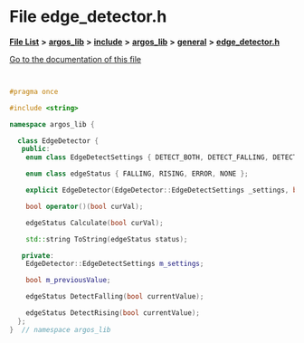 

# File edge\_detector.h

[**File List**](files.md) **>** [**argos\_lib**](dir_f9cbf5730473812e84551a5945ef39f8.md) **>** [**include**](dir_0330651415bf66743a1cd99e3d0db0bc.md) **>** [**argos\_lib**](dir_934baf9e7d2bb4710ca41f9f25ef3ea4.md) **>** [**general**](dir_ce90de3a31c0930a75a0088390301e44.md) **>** [**edge\_detector.h**](edge__detector_8h.md)

[Go to the documentation of this file](edge__detector_8h.md)


```C++


#pragma once

#include <string>

namespace argos_lib {

  class EdgeDetector {
   public:
    enum class EdgeDetectSettings { DETECT_BOTH, DETECT_FALLING, DETECT_RISING };

    enum class edgeStatus { FALLING, RISING, ERROR, NONE };

    explicit EdgeDetector(EdgeDetector::EdgeDetectSettings _settings, bool initialValue = false);

    bool operator()(bool curVal);

    edgeStatus Calculate(bool curVal);

    std::string ToString(edgeStatus status);

   private:
    EdgeDetector::EdgeDetectSettings m_settings;

    bool m_previousValue;

    edgeStatus DetectFalling(bool currentValue);

    edgeStatus DetectRising(bool currentValue);
  };
}  // namespace argos_lib
```


